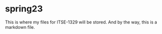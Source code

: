# spring23
This is where my files for ITSE-1329 will be stored.
And by the way, this is a markdown file.
